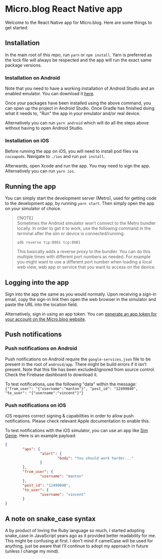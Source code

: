 # Micro.blog React Native app

Welcome to the React Native app for Micro.blog. Here are some things to get started:

## Installation

In the main root of this repo, run `yarn` or `npm install`. Yarn is preferred as the lock file will always be respected and the app will run the exact same package versions.

### Installation on Android

Note that you need to have a working installation of Android Studio and an enabled emulator. You can download it [here](https://developer.android.com/studio/).

Once your packages have been installed using the above command, you can open up the project in Android Studio. Once Gradle has finished doing what it needs to, "Run" the app in your emulator and/or real device.

Alternatively you can run `yarn android` which will do all the steps above without having to open Android Studio.

### Installation on iOS

Before running the app on iOS, you will need to install pod files via `cocoapods`. Navigate to `./ios` and run `pod install`.

Afterwards, open Xcode and run the app. You may need to sign the app. Alternatively you can run `yarn ios`.

## Running the app

You can simply start the development server (Metro), used for getting code to the development app, by running `yarn start`. Then simply open the app on your simulator of choice.

> [!NOTE]\
> Sometimes the Android simulator won’t connect to the Metro bundler locally. In order to get it to work, use the following command in the terminal after the sim or device is connected/running:
>
> `adb reverse tcp:8081 tcp:8081`
>
> This basically adds a reverse proxy to the bundler. You can do this multiple times with different port numbers as needed. For example you might want to use a different port number when loading a local web view, web app or service that you want to access on the device.

## Logging into the app

Sign into the app the same as you would normally. Upon receiving a sign-in email, copy the sign-in link then open the web browser in the simulator and paste the URL into the location field.

Alternatively, sign in using an app token. You can [generate an app token for your account on the Micro.blog website](https://micro.blog/account/apps).

## Push notifications

### Push notifications on Android

Push notifications on Android require the `google-services.json` file to be present in the root of `android/app`. There might be build errors if it isn’t present. Note that this file has been excluded/ignored from source control. Check the Firebase dashboard to download it.

To test notifications, use the following "data" within the message:
`{"from_user": "{"username":"manton"}", "post_id": "12499040", "to_user": "{"username":"vincent"}"}`

### Push notifications on iOS

iOS requires correct signing & capabilities in order to allow push notifications. Please check relevant Apple documentation to enable this.

To test notifications with the iOS simulator, you can use an app like [Sim Genie](https://simgenie.app). Here is an example payload:

```json
{
		"aps": {
				"alert": {
						"body": "You should work harder..."
				}
		},
		"from_user": {
				"username": "manton"
		},
		"post_id": "12499040",
		"to_user": {
				"username": "vincent"
		}
}
```

## A note on snake_case syntax

A by product of loving the Ruby language so much, I started adopting snake_case in JavaScript years ago as it provided better readability for me. This might be confusing at first. I don’t mind if camelCase will be used for anything, just be aware that I’ll continue to adopt my approach in future (unless I change my mind).
